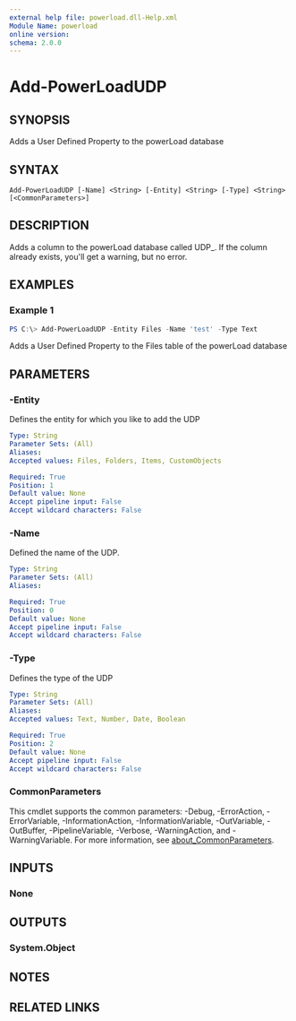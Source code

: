 ```yaml
---
external help file: powerload.dll-Help.xml
Module Name: powerload
online version:
schema: 2.0.0
---
```


# Add-PowerLoadUDP

## SYNOPSIS
Adds a User Defined Property to the powerLoad database

## SYNTAX

```
Add-PowerLoadUDP [-Name] <String> [-Entity] <String> [-Type] <String> [<CommonParameters>]
```

## DESCRIPTION
Adds a column to the powerLoad database called UDP_<Name>. If the column already exists, you'll get a warning, but no error.

## EXAMPLES

### Example 1
```powershell
PS C:\> Add-PowerLoadUDP -Entity Files -Name 'test' -Type Text
```

Adds a User Defined Property to the Files table of the powerLoad database


## PARAMETERS

### -Entity
Defines the entity for which you like to add the UDP

```yaml
Type: String
Parameter Sets: (All)
Aliases:
Accepted values: Files, Folders, Items, CustomObjects

Required: True
Position: 1
Default value: None
Accept pipeline input: False
Accept wildcard characters: False
```

### -Name
Defined the name of the UDP. 

```yaml
Type: String
Parameter Sets: (All)
Aliases:

Required: True
Position: 0
Default value: None
Accept pipeline input: False
Accept wildcard characters: False
```

### -Type
Defines the type of the UDP

```yaml
Type: String
Parameter Sets: (All)
Aliases:
Accepted values: Text, Number, Date, Boolean

Required: True
Position: 2
Default value: None
Accept pipeline input: False
Accept wildcard characters: False
```

### CommonParameters
This cmdlet supports the common parameters: -Debug, -ErrorAction, -ErrorVariable, -InformationAction, -InformationVariable, -OutVariable, -OutBuffer, -PipelineVariable, -Verbose, -WarningAction, and -WarningVariable. For more information, see [about_CommonParameters](http://go.microsoft.com/fwlink/?LinkID=113216).

## INPUTS

### None

## OUTPUTS

### System.Object
## NOTES

## RELATED LINKS
